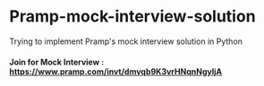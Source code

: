 # Pramp-mock-interview-solution
Trying to implement Pramp's mock interview solution in Python 
#### Join for Mock Interview : https://www.pramp.com/invt/dmvqb9K3vrHNqnNgyljA
